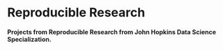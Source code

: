 # Reproducible Research

#### Projects from Reproducible Research from John Hopkins Data Science Specialization.
